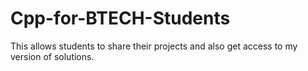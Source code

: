 # Cpp-for-BTECH-Students
This allows students to share their projects and also get access to my version of solutions.
